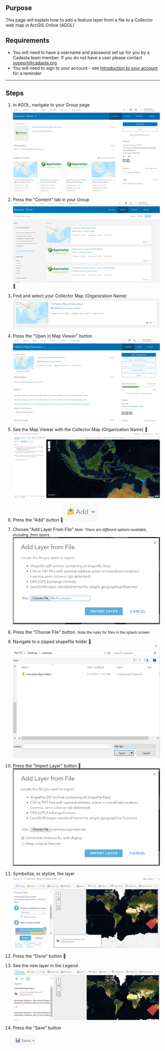 ## Purpose

This page will explain how to add a feature layer from a file to a Collector web map in ArcGIS Online (AGOL)

## Requirements

* You will need to have a username and password set up for you by a Cadasta team member. If you do not have a user please contact support@cadasta.org
* You will need to sign to your account - see [Introduction to your account](intro_to_account/index.md) for a reminder

-----

## Steps


1. In AGOL, navigate to your Group page
   ![](../add_fl_to_collector_map/imgs/image6.png)

1. Press the "Content" tab in your Group
![](../add_fl_to_collector_map/imgs/image3.png)

1. Find and select your Collector Map (Organization Name)
![](../add_fl_to_collector_map/imgs/image4.png)

1. Press the "Open in Map Viewer" button
![](../add_fl_to_collector_map/imgs/image11.png)

1. See the Map Viewer with the Collector Map (Organization Name)
![](../add_fl_to_collector_map/imgs/image2.png)

1. Press the "Add" button
![](../add_fl_to_collector_map/imgs/image9.png)

1. Choose "Add Layer From File"
   <small>*Note: There are different options available, including, from layers*</small>
![](../add_fl_to_collector_map/imgs/image12.png)

1. Press the "Choose File" button.
    <small>Note the rules for files in the splash screen</small>
1. Navigate to a zipped shapefile folder
![](../add_fl_to_collector_map/imgs/image5.png)
1. Press the "Import Layer" button
![](../add_fl_to_collector_map/imgs/image10.png)

1. Symbolize, or stylize, the layer
![](../add_fl_to_collector_map/imgs/image7.png)
1. Press the "Done" button

1. See the new layer in the Legend
![](../add_fl_to_collector_map/imgs/image1.png)
1. Press the "Save" button

   ![](../add_fl_to_collector_map/imgs/image8.png)

